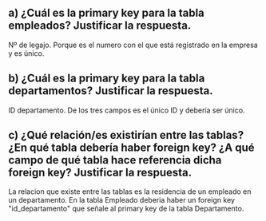 ## a) ¿Cuál es la primary key para la tabla empleados? Justificar la respuesta.

Nº de legajo. Porque es el numero con el que está registrado en la empresa y es único.

## b) ¿Cuál es la primary key para la tabla departamentos? Justificar la respuesta.

ID departamento. De los tres campos es el único ID y debería ser único.

## c) ¿Qué relación/es existirían entre las tablas? ¿En qué tabla debería haber foreign key? ¿A qué campo de qué tabla hace referencia dicha foreign key? Justificar la respuesta.

La relacion que existe entre las tablas es la residencia de un empleado en un departamento.
En la tabla Empleado deberia haber un foreign key "id_departamento" que señale al primary key de la tabla Departamento.